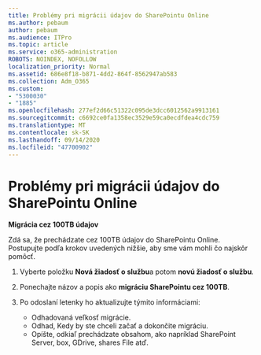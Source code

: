 ```yaml
---
title: Problémy pri migrácii údajov do SharePointu Online
ms.author: pebaum
author: pebaum
ms.audience: ITPro
ms.topic: article
ms.service: o365-administration
ROBOTS: NOINDEX, NOFOLLOW
localization_priority: Normal
ms.assetid: 686e8f18-b871-4dd2-864f-8562947ab583
ms.collection: Adm_O365
ms.custom:
- "5300030"
- "1885"
ms.openlocfilehash: 277ef2d66c51322c095de3dcc6012562a9913161
ms.sourcegitcommit: c6692ce0fa1358ec3529e59ca0ecdfdea4cdc759
ms.translationtype: MT
ms.contentlocale: sk-SK
ms.lasthandoff: 09/14/2020
ms.locfileid: "47700902"
---
```

# <a name="issues-while-migrating-data-to-sharepoint-online"></a>Problémy pri migrácii údajov do SharePointu Online

**Migrácia cez 100TB údajov**

Zdá sa, že prechádzate cez 100TB údajov do SharePointu Online. Postupujte podľa krokov uvedených nižšie, aby sme vám mohli čo najskôr pomôcť. 

1. Vyberte položku **Nová žiadosť o službu**a potom **novú žiadosť o službu**. 
2. Ponechajte názov a popis ako **migráciu SharePointu cez 100TB**.
3. Po odoslaní letenky ho aktualizujte týmito informáciami: 

    - Odhadovaná veľkosť migrácie.
    - Odhad, Kedy by ste chceli začať a dokončite migráciu.
    - Opíšte, odkiaľ prechádzate obsahom, ako napríklad SharePoint Server, box, GDrive, shares File atď.
